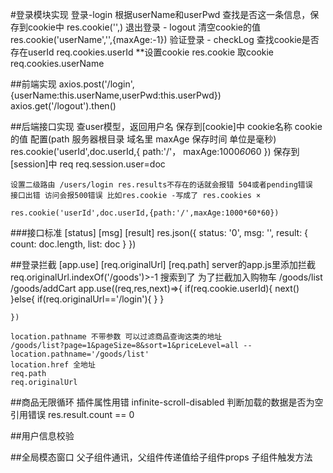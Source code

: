 #登录模块实现
	登录-login 根据userName和userPwd 查找是否这一条信息，保存到cookie中 res.cookie('',)
	退出登录 - logout 清空cookie的值 res.cookie('userName','',{maxAge:-1})
	验证登录 - checkLog 查找cookie是否存在userId req.cookies.userId
	**设置cookie res.cookie 取cookie req.cookies.userName

##前端实现
	axios.post('/login',{userName:this.userName,userPwd:this.userPwd})
	axios.get('/logout').then()

##后端接口实现
	查user模型，返回用户名
	保存到[cookie]中
		cookie名称 cookie的值 配置(path 服务器根目录 域名里 maxAge 保存时间 单位是毫秒)
	res.cookie('userId',doc.userId,{
		path:'/'，
		maxAge:1000*60*60
	})
	保存到[session]中 req
	req.session.user=doc
	
	设置二级路由 /users/login res.results不存在的话就会报错 504或者pending错误
	接口出错 访问会报500错误 比如res.cookie -写成了 res.cookies ×
	
	res.cookie('userId',doc.userId,{path:'/',maxAge:1000*60*60})

###接口标准 [status] [msg] [result]
	res.json({
		status: '0',
		msg: '',
		result: {
			count: doc.length,
			list: doc
		}
	})

##登录拦截 [app.use] [req.originalUrl] [req.path]
	server的app.js里添加拦截 req.originalUrl.indexOf('/goods')>-1 搜索到了
	为了拦截加入购物车 /goods/list /goods/addCart
	app.use((req,res,next)=>{
	if(req.cookie.userId){
		next()
	}else{
		if(req.originalUrl=='/login'){
		}
	}
		
	})

	location.pathname 不带参数 可以过滤商品查询这类的地址 
	/goods/list?page=1&pageSize=8&sort=1&priceLevel=all -- location.pathname='/goods/list'
	location.href 全地址
	req.path
	req.originalUrl

##商品无限循环
	插件属性用错 infinite-scroll-disabled 判断加载的数据是否为空引用错误 res.result.count == 0

##用户信息校验

##全局模态窗口
	父子组件通讯，父组件传递值给子组件props 子组件触发方法
